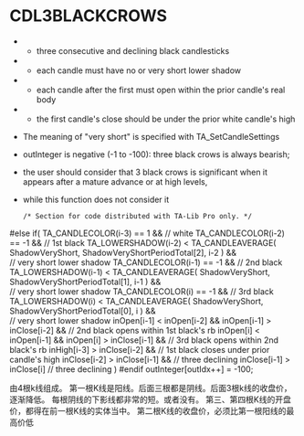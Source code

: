 # CDL3BLACKCROWS

* - three consecutive and declining black candlesticks
* - each candle must have no or very short lower shadow
* - each candle after the first must open within the prior candle's real body
* - the first candle's close should be under the prior white candle's high

* The meaning of "very short" is specified with TA_SetCandleSettings
* outInteger is negative (-1 to -100): three black crows is always bearish; 
* the user should consider that 3 black crows is significant when it appears after a mature advance or at high levels, 
* while this function does not consider it

      /* Section for code distributed with TA-Lib Pro only. */
#else
        if( TA_CANDLECOLOR(i-3) == 1 &&                                         // white
            TA_CANDLECOLOR(i-2) == -1 &&                                        // 1st black
            TA_LOWERSHADOW(i-2) < TA_CANDLEAVERAGE( ShadowVeryShort, ShadowVeryShortPeriodTotal[2], i-2 ) &&     
                                                                                // very short lower shadow
            TA_CANDLECOLOR(i-1) == -1 &&                                        // 2nd black
            TA_LOWERSHADOW(i-1) < TA_CANDLEAVERAGE( ShadowVeryShort, ShadowVeryShortPeriodTotal[1], i-1 ) &&     
                                                                                // very short lower shadow
            TA_CANDLECOLOR(i) == -1 &&                                          // 3rd black
            TA_LOWERSHADOW(i) < TA_CANDLEAVERAGE( ShadowVeryShort, ShadowVeryShortPeriodTotal[0], i ) &&         
                                                                                // very short lower shadow
            inOpen[i-1] < inOpen[i-2] && inOpen[i-1] > inClose[i-2] &&          // 2nd black opens within 1st black's rb
            inOpen[i] < inOpen[i-1] && inOpen[i] > inClose[i-1] &&              // 3rd black opens within 2nd black's rb
            inHigh[i-3] > inClose[i-2] &&                                       // 1st black closes under prior candle's high
            inClose[i-2] > inClose[i-1] &&                                      // three declining
            inClose[i-1] > inClose[i]                                           // three declining
          )
#endif
            outInteger[outIdx++] = -100;



由4根k线组成。
第一根K线是阳线。后面三根都是阴线。后面3根k线的收盘价，逐渐降低。
每根阴线的下影线都非常的短。或者没有。
第三、第四根K线的开盘价，都得在前一根K线的实体当中。
第二根K线的收盘价，必须比第一根阳线的最高价低

